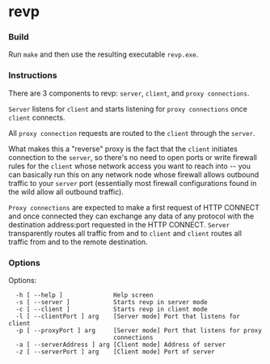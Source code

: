 # revp
### Build
Run `make` and then use the resulting executable `revp.exe`.
### Instructions
There are 3 components to revp: `server`, `client`, and `proxy connections`.

`Server` listens for `client` and starts listening for `proxy connections` once `client` connects.

All `proxy connection` requests are routed to the `client` through the `server`.

What makes this a "reverse" proxy is the fact that the `client` initiates connection to the `server`, so there's no need to open ports or write firewall rules for the `client` whose network access you want to reach into -- you can basically run this on any network node whose firewall allows outbound traffic to your `server` port (essentially most firewall configurations found in the wild allow all outbound traffic).

`Proxy connections` are expected to make a first request of HTTP CONNECT and once connected they can exchange any data of any protocol with the destination address:port requested in the HTTP CONNECT. `Server` transparently routes all traffic from and to `client` and `client` routes all traffic from and to the remote destination.
### Options
Options:
```Options:
  -h [ --help ]              Help screen
  -s [ --server ]            Starts revp in server mode
  -c [ --client ]            Starts revp in client mode
  -l [ --clientPort ] arg    [Server mode] Port that listens for client
  -p [ --proxyPort ] arg     [Server mode] Port that listens for proxy 
                             connections
  -a [ --serverAddress ] arg [Client mode] Address of server
  -z [ --serverPort ] arg    [Client mode] Port of server
```
